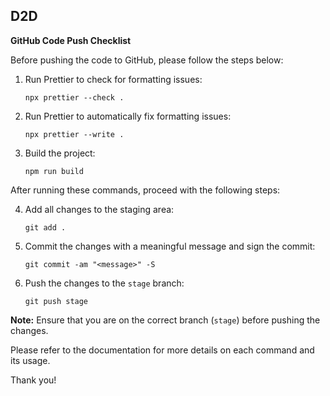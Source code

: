 ## D2D

**GitHub Code Push Checklist**

Before pushing the code to GitHub, please follow the steps below:

1. Run Prettier to check for formatting issues:

   ```
   npx prettier --check .
   ```

2. Run Prettier to automatically fix formatting issues:

   ```
   npx prettier --write .
   ```

3. Build the project:
   ```
   npm run build
   ```

After running these commands, proceed with the following steps:

4. Add all changes to the staging area:

   ```
   git add .
   ```

5. Commit the changes with a meaningful message and sign the commit:

   ```
   git commit -am "<message>" -S
   ```

6. Push the changes to the `stage` branch:
   ```
   git push stage
   ```

**Note:** Ensure that you are on the correct branch (`stage`) before pushing the changes.

Please refer to the documentation for more details on each command and its usage.

Thank you!
